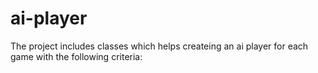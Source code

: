 # ai-player
The project includes classes which helps createing an ai player for each game with the following criteria:
